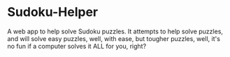 # Sudoku-Helper
A web app to help solve Sudoku puzzles. It attempts to help solve puzzles, and will solve easy puzzles, well, with ease, but tougher puzzles, well, it's no fun if a computer solves it ALL for you, right?
